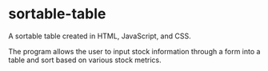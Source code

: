 # sortable-table
A sortable table created in HTML, JavaScript, and CSS.

The program allows the user to input stock information through a form into a table and sort based on various stock metrics.
